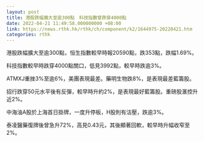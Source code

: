 ```yaml
---
layout: post
title: 港股跌幅擴大至逾300點　科技指數曾跌穿4000點
date: 2022-04-21 11:49:58.000000000 +08:00
link: https://news.rthk.hk/rthk/ch/component/k2/1644975-20220421.htm
categories: rthk
---
```


港股跌幅擴大至逾300點，恒生指數較早時報20590點，跌353點，跌幅1.69%。

科技指數較早時跌穿4000點關口，低見3992點，較早時跌逾3%。

ATMXJ重挫3%至逾6%，美團表現最差。藥明生物跌8%，是表現最差藍籌股。

招行跌穿50元水平後有反彈，較早時升約2%，是表現最好藍籌股。重磅股滙控升近2%。

中海油A股於上海首日掛牌，一度升停板，H股則有沽壓，跌逾3%。

泰凌醫藥復牌後曾急升72%，高見0.43元，其後顯著回軟，較早時升幅收窄至2%。
